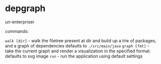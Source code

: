 # depgraph
un-enterpriser



commands:

`walk [dir]` - walk the filetree present at dir and build up a trie of packages, and a graph of dependencies defaults to `./src/main/java`
`graph [fmt]` - take the current graph and render a visualization in the specified format. defaults to svg image
`run` - run the application using default settings
